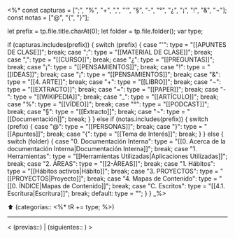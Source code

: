 <%* 
const capturas = [";", "%", "+", ",", "'", "§", "-", "°", "¿", "¡", "!", "&", "¬"];
const notas = ["@", "{", "}"];

let prefix = tp.file.title.charAt(0);
let folder = tp.file.folder();
var type;

if (capturas.includes(prefix)) {
    switch (prefix) { 
        case "'": type = "[[APUNTES DE CLASE]]"; break;
        case ";": type = "[[MATERIAL DE CLASE]]"; break;
        case ",": type = "[[CURSO]]"; break;
        case "¿": type = "[[PREGUNTAS]]"; break;
        case "¡": type = "[[PENSAMIENTOS]]"; break;
        case "!": type = "[[IDEAS]]"; break;
        case "¡": type = "[[PENSAMIENTOS]]"; break;
        case "&": type = "[[4. ARTE]]"; break;
        case "+": type = "[[LIBRO]]"; break;
        case "¬": type = "[[EXTRACTO]]"; break;
        case "=": type = "[[PAPER]]"; break;
        case "-": type = "[[WIKIPEDIA]]"; break;
        case "_": type = "[[ARTÍCULO]]"; break;
        case "%": type = "[[VÍDEO]]"; break;
        case "°": type = "[[PODCAST]]"; break;
        case "§": type = "[[Extracto]]"; break;
        case "¬": type = "[[Documentación]]"; break;
    }
} else 
if (notas.includes(prefix)) {
    switch (prefix) { 
        case "@": type = "[[PERSONAS]]"; break;
        case "}": type = "[[Apuntes]]"; break;
        case "{": type = "[[Tema de Interés]]"; break;
    }
} else {
    switch (folder) {
        case "0. Documentación Interna": 
            type = "[[0. Acerca de la documentación Interna|Documentación Interna]]"; 
            break;
        case "1. Herramientas": 
            type = "[[Herramientas Utilizadas|Aplicaciones Utilizadas]]"; 
            break;
        case "2. ÁREAS": 
            type = "[[2-ÁREAS]]"; break;
        case "1. Hábitos": 
            type = "[[Hábitos activos|Hábito]]"; break;
        case "3. PROYECTOS": 
            type = "[[PROYECTOS|Proyecto]]"; break;
        case "4. Mapas de Contenido": 
            type = "[[0. ÍNDICE|Mapas de Contenido]]"; break;
        case "C. Escritos": 
            type = "[[4.1. Escritura|Escritura]]"; break;
        default: type = "";
    }
}
_%>

⬆️ (categorías:: <%* tR += type; %>)

---

< (previas::) | (siguientes:: ) >
